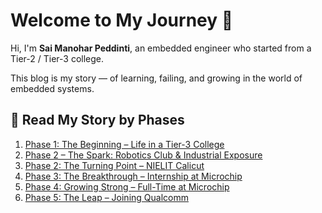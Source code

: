 # Welcome to My Journey 🚀
Hi, I'm **Sai Manohar Peddinti**, an embedded engineer who started from a Tier-2 / Tier-3 college. 

This blog is my story — of learning, failing, and growing in the world of embedded systems.

## 📖 Read My Story by Phases
1. [Phase 1: The Beginning – Life in a Tier-3 College](phase1_college_days.md)
2. [Phase 2 – The Spark: Robotics Club & Industrial Exposure](phase2_robotics_club.md)
3. [Phase 2: The Turning Point – NIELIT Calicut](phase3_nielit_calicut.md)
4. [Phase 3: The Breakthrough – Internship at Microchip](phase4_microchip_intern.md)
5. [Phase 4: Growing Strong – Full-Time at Microchip](phase5_microchip_fulltime.md)
6. [Phase 5: The Leap – Joining Qualcomm](phase6_qualcomm_life.md)


